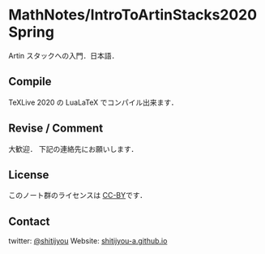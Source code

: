MathNotes/IntroToArtinStacks2020Spring
===========
Artin スタックへの入門．日本語．

Compile
------------
TeXLive 2020 の LuaLaTeX でコンパイル出来ます．

Revise / Comment
---------
大歓迎．
下記の連絡先にお願いします．

License
-----------
このノート群のライセンスは
[CC-BY](https://creativecommons.org/licenses/by/4.0/deed.ja)です．

Contact
-------
twitter: [@shitijyou](https://twitter.com/shitijyou)
Website: [shitijyou-a.github.io](https://shitijyou-a.github.io/)
